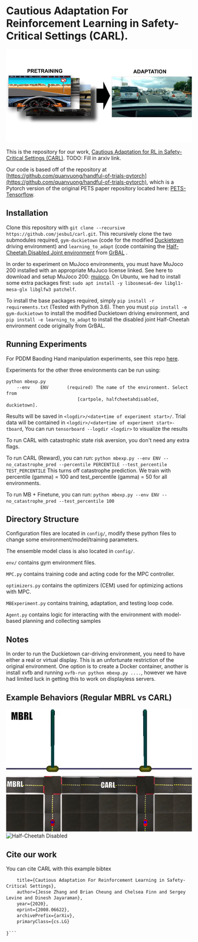 # Cautious Adaptation For Reinforcement Learning in Safety-Critical Settings (CARL).

![](./CARL_side_pic.png)

This is the repository for our work, [Cautious Adaptation for RL in Safety-Critical Settings (CARL)](). TODO: Fill in arxiv link.


Our code is based off of the repository at [https://github.com/quanvuong/handful-of-trials-pytorch](https://github.com/quanvuong/handful-of-trials-pytorch), 
which is a Pytorch version of the original PETS paper repository located here: [PETS-Tensorflow](https://github.com/kchua/handful-of-trials).

## Installation
Clone this repository with `git clone --recursive https://github.com/jesbu1/carl.git`.
This recursively clone the two submodules required, `gym-duckietown` (code for the modified [Duckietown](https://github.com/jesbu1/gym-duckietown.git) driving environment) and `learning_to_adapt` (code containing the [Half-Cheetah Disabled Joint environment](https://github.com/jesbu1/learning_to_adapt) from [GrBAL](https://arxiv.org/abs/1803.11347) .

In order to experiment on MuJoco environments, you must have MuJoco 200 installed with an appropriate MuJuco license linked.
See here to download and setup MuJoco 200: [mujoco](https://www.roboti.us/index.html). On Ubuntu, we had to install some extra packages first: `sudo apt install -y libosmesa6-dev libgl1-mesa-glx libglfw3 patchelf`.


To install the base packages required, simply `pip install -r requirements.txt` (Tested with Python 3.6). 
Then you must `pip install -e gym-duckietown` to install the modified Duckietown driving environment, and `pip install -e learning_to_adapt`
to install the disabled joint Half-Cheetah environment code originally from GrBAL.

## Running Experiments
For PDDM Baoding Hand manipulation experiments, see this repo [here](https://github.com/jesbu1/pddm).

Experiments for the other three environments can be run using:

```
python mbexp.py
    --env    ENV       (required) The name of the environment. Select from
                           [cartpole, halfcheetahdisabled, duckietown].
```

Results will be saved in `<logdir>/<date+time of experiment start>/`.
Trial data will be contained in `<logdir>/<date+time of experiment start>-tboard`, 
You can run `tensorboard --logdir <logdir>` to visualize the results

To run CARL with catastrophic state risk aversion, you don't need any extra flags.

To run CARL (Reward), you can run:
`python mbexp.py --env ENV --no_catastrophe_pred --percentile PERCENTILE --test_percentile TEST_PERCENTILE`
This turns off catastrophe prediction. We train with percentile (gamma) = 100 and test_percentile (gamma) = 50 for all environments.

To run MB + Finetune, you can run:
`python mbexp.py --env ENV --no_catastrophe_pred --test_percentile 100`

## Directory Structure
Configuration files are located in `config/`, modify these python files to change some environment/model/training parameters.

The ensemble model class is also located in `config/`.

`env/` contains gym environment files.

`MPC.py` contains training code and acting code for the MPC controller.

`optimizers.py` contains the optimizers (CEM) used for optimizing actions with MPC.

`MBExperiment.py` contains training, adaptation, and testing loop code.

`Agent.py` contains logic for interacting with the environment with model-based planning and collecting samples

## Notes
In order to run the Duckietown car-driving environment, you need to have either a real or virtual display.
This is an unfortunate restriction of the original environment. One option is to create a Docker container,
another is install xvfb and running `xvfb-run python mbexp.py ....`, however we have had limited luck in
getting this to work on displayless servers.

## Example Behaviors (Regular MBRL vs CARL)
![Cartpole](readme_gifs/cartpole.gif)
![Duckietown](readme_gifs/duckietown.gif)
![Half-Cheetah Disabled](readme_gifs/half_cheetah.gif)


## Cite our work
You can cite CARL with this example bibtex
```@misc{zhang2020cautious,
    title={Cautious Adaptation For Reinforcement Learning in Safety-Critical Settings},
    author={Jesse Zhang and Brian Cheung and Chelsea Finn and Sergey Levine and Dinesh Jayaraman},
    year={2020},
    eprint={2008.06622},
    archivePrefix={arXiv},
    primaryClass={cs.LG}
    
}```
